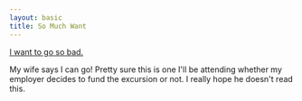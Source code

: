 ```yaml
---
layout: basic
title: So Much Want
---
```

[I want to go so bad.](http://www.ng-conf.org/)

My wife says I can go! Pretty sure this is one I'll be attending whether my employer decides to fund the excursion or not.
I really hope he doesn't read this.
